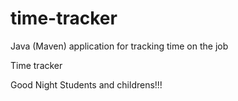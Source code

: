 # time-tracker
Java (Maven) application for tracking time on the job

Time tracker

Good Night Students and childrens!!!
